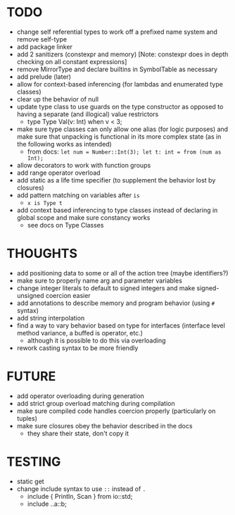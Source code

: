 # TODO

- change self referential types to work off a prefixed name system and remove self-type
- add package linker
- add 2 sanitizers (constexpr and memory) [Note: constexpr does in depth checking on all constant expressions]
- remove MirrorType and declare builtins in SymbolTable as necessary
- add prelude (later)
- allow for context-based inferencing (for lambdas and enumerated type classes)
- clear up the behavior of null
- update type class to use guards on the type constructor as opposed to having
a separate (and illogical) value restrictors
  * type Type Val(v: Int) when v < 3;
- make sure type classes can only allow one alias (for logic purposes)
and make sure that unpacking is functional in its more complex state (as in the
following works as intended)
  * from docs: `let num = Number::Int(3); let t: int = from (num as Int);`
- allow decorators to work with function groups
- add range operator overload
- add static as a life time specifier (to supplement the behavior lost by closures)
- add pattern matching on variables after `is`
  * `x is Type t`
- add context based inferencing to type classes instead of declaring in global scope
and make sure constancy works
  * see docs on Type Classes

# THOUGHTS

- add positioning data to some or all of the action tree (maybe identifiers?)
- make sure to properly name arg and parameter variables
- change integer literals to default to signed integers and make signed-unsigned coercion easier
- add annotations to describe memory and program behavior (using `#` syntax)
- add string interpolation
- find a way to vary behavior based on type for interfaces (interface level method variance, a buffed is operator, etc.)
  * although it is possible to do this via overloading
- rework casting syntax to be more friendly

# FUTURE

- add operator overloading during generation
- add strict group overload matching during compilation
- make sure compiled code handles coercion properly (particularly on tuples)
- make sure closures obey the behavior described in the docs
  * they share their state, don't copy it

# TESTING

- static get
- change include syntax to use `::` instead of `.`
  * include { Println, Scan } from io::std;
  * include ..a::b;

